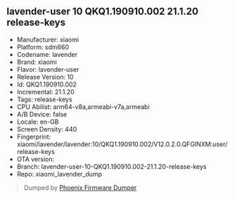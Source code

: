 ## lavender-user 10 QKQ1.190910.002 21.1.20 release-keys
- Manufacturer: xiaomi
- Platform: sdm660
- Codename: lavender
- Brand: xiaomi
- Flavor: lavender-user
- Release Version: 10
- Id: QKQ1.190910.002
- Incremental: 21.1.20
- Tags: release-keys
- CPU Abilist: arm64-v8a,armeabi-v7a,armeabi
- A/B Device: false
- Locale: en-GB
- Screen Density: 440
- Fingerprint: xiaomi/lavender/lavender:10/QKQ1.190910.002/V12.0.2.0.QFGINXM:user/release-keys
- OTA version: 
- Branch: lavender-user-10-QKQ1.190910.002-21.1.20-release-keys
- Repo: xiaomi_lavender_dump


>Dumped by [Phoenix Firmware Dumper](https://github.com/DroidDumps/phoenix_firmware_dumper)
